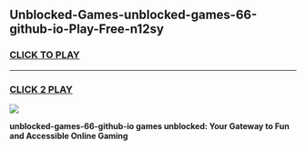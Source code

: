 
## Unblocked-Games-unblocked-games-66-github-io-Play-Free-n12sy
<h3>
<a href="https://premium76.site?title=unblocked-games-66-github-io&ref=22A">CLICK TO PLAY</a></h3>
<hr>

<h3>
<a href="https://premium76.site?title=unblocked-games-66-github-io&ref=22A">CLICK 2 PLAY</a>
  
</h3>

<a href="https://premium76.site?title=unblocked-games-66-github-io&ref=22A"><img src="https://clearcache.store/games.png"></a>


**unblocked-games-66-github-io games unblocked: Your Gateway to Fun and Accessible Online Gaming**
